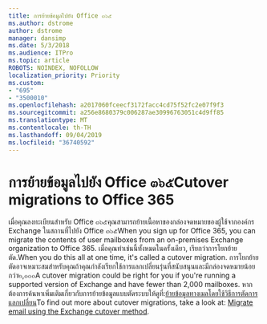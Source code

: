 ```yaml
---
title: การย้ายข้อมูลไปยัง Office ๓๖๕
ms.author: dstrome
author: dstrome
manager: dansimp
ms.date: 5/3/2018
ms.audience: ITPro
ms.topic: article
ROBOTS: NOINDEX, NOFOLLOW
localization_priority: Priority
ms.custom:
- "695"
- "3500010"
ms.openlocfilehash: a2017060fceecf3172facc4cd75f52fc2e07f9f3
ms.sourcegitcommit: a256e8680379c006287ae30996763051c4d9ff85
ms.translationtype: MT
ms.contentlocale: th-TH
ms.lasthandoff: 09/04/2019
ms.locfileid: "36740592"
---
```

# <a name="cutover-migrations-to-office-365"></a><span data-ttu-id="187be-102">การย้ายข้อมูลไปยัง Office ๓๖๕</span><span class="sxs-lookup"><span data-stu-id="187be-102">Cutover migrations to Office 365</span></span>

<span data-ttu-id="187be-103">เมื่อคุณลงทะเบียนสำหรับ Office ๓๖๕คุณสามารถย้ายเนื้อหาของกล่องจดหมายของผู้ใช้จากองค์กร Exchange ในสถานที่ไปยัง Office ๓๖๕</span><span class="sxs-lookup"><span data-stu-id="187be-103">When you sign up for Office 365, you can migrate the contents of user mailboxes from an on-premises Exchange organization to Office 365.</span></span> <span data-ttu-id="187be-104">เมื่อคุณทำเช่นนี้ทั้งหมดในครั้งเดียว, เรียกว่าการโยกย้ายตัด.</span><span class="sxs-lookup"><span data-stu-id="187be-104">When you do this all at one time, it's called a cutover migration.</span></span> <span data-ttu-id="187be-105">การโยกย้ายตัดอาจเหมาะสมสำหรับคุณถ้าคุณกำลังเรียกใช้การแลกเปลี่ยนรุ่นที่สนับสนุนและมีกล่องจดหมายน้อยกว่า๒,๐๐๐</span><span class="sxs-lookup"><span data-stu-id="187be-105">A cutover migration could be right for you if you're running a supported version of Exchange and have fewer than 2,000 mailboxes.</span></span> <span data-ttu-id="187be-106">หากต้องการค้นหาเพิ่มเติมเกี่ยวกับการย้ายข้อมูลแบบตัดระบบให้ดูที่:[ย้ายข้อมูลทางเมลโดยใช้วิธีการตัดการแลกเปลี่ยน](https://docs.microsoft.com/Exchange/mailbox-migration/cutover-migration-to-office-365)</span><span class="sxs-lookup"><span data-stu-id="187be-106">To find out more about cutover migrations, take a look at: [Migrate email using the Exchange cutover method](https://docs.microsoft.com/Exchange/mailbox-migration/cutover-migration-to-office-365).</span></span>
  